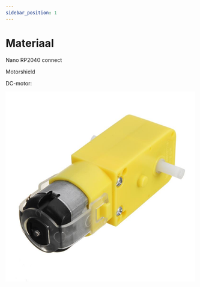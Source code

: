 ```yaml
---
sidebar_position: 1
---
```


# Materiaal

Nano RP2040 connect

Motorshield

DC-motor:

![DCmotor](doc_dcmotor.png)